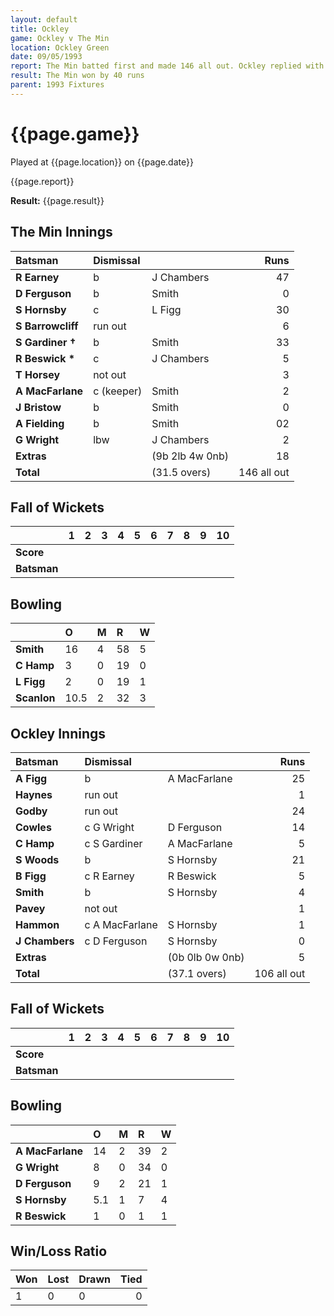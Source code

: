 ```yaml
---
layout: default
title: Ockley
game: Ockley v The Min
location: Ockley Green
date: 09/05/1993
report: The Min batted first and made 146 all out. Ockley replied with 106 all out
result: The Min won by 40 runs
parent: 1993 Fixtures
---
```


# {{page.game}}

Played at {{page.location}} on {{page.date}}

{{page.report}}

**Result:** {{page.result}}

## The Min Innings

| Batsman | Dismissal |  | Runs |
|:---|:---|---|---:|
| **R Earney** | b | J Chambers | 47 | 
| **D Ferguson** | b | Smith | 0 | 
| **S Hornsby** | c | L Figg | 30 | 
| **S Barrowcliff** | run out |  | 6 | 
| **S Gardiner &#8224;** | b | Smith | 33 | 
| **R Beswick &#42;** | c | J Chambers | 5 | 
| **T Horsey** | not out |  | 3 | 
| **A MacFarlane** | c (keeper) | Smith | 2 | 
| **J Bristow** | b | Smith | 0 | 
| **A Fielding** | b | Smith |02 | 
| **G Wright** | lbw | J Chambers | 2 | 
| **Extras** | | (9b 2lb 4w 0nb) | 18 | 
| **Total** | | (31.5 overs) | 146 all out | 

## Fall of Wickets

| | 1 | 2 | 3 | 4 | 5 | 6 | 7 | 8 | 9 | 10 |
|---|:---:|:---:|:---:|:---:|:---:|:---:|:---:|:---:|:---:|:---:|
| **Score** |  |  |  |  |  |  |  |  |  |  |
| **Batsman** |  |  |  |  |  |  |  |  |  |  |

## Bowling

| | O | M | R | W |
|---|:---|:---|:---|:---|
| **Smith** | 16 | 4 | 58 | 5 | 
| **C Hamp** | 3 | 0 | 19 | 0 | 
| **L Figg** | 2 | 0 | 19 | 1 | 
| **Scanlon** | 10.5 | 2 | 32 | 3 | 

## Ockley Innings

| Batsman | Dismissal |  | Runs |
|:---|:---|---|---:|
| **A Figg** | b | A MacFarlane | 25 | 
| **Haynes** | run out |  | 1 | 
| **Godby** | run out |  | 24 | 
| **Cowles** | c G Wright | D Ferguson | 14 | 
| **C Hamp** | c S Gardiner | A MacFarlane | 5 | 
| **S Woods** | b | S Hornsby | 21 |
| **B Figg** | c R Earney | R Beswick | 5 | 
| **Smith** | b | S Hornsby | 4 |
| **Pavey** | not out |  | 1 | 
| **Hammon** | c A MacFarlane | S Hornsby | 1 | 
| **J Chambers** | c D Ferguson | S Hornsby | 0 |
| **Extras** | | (0b 0lb 0w 0nb) | 5 | 
| **Total** | | (37.1 overs) | 106 all out| 

## Fall of Wickets

| | 1 | 2 | 3 | 4 | 5 | 6 | 7 | 8 | 9 | 10 |
|---|:---:|:---:|:---:|:---:|:---:|:---:|:---:|:---:|:---:|:---:|
| **Score** |  |  |  |  |  |  |  |  |  |  |
| **Batsman** |  |  |  |  |  |  |  |  |  |  |

## Bowling

| | O | M | R | W |
|---|:---|:---|:---|:---|
| **A MacFarlane** | 14 | 2 | 39 | 2 | 
| **G Wright** | 8 | 0 | 34 | 0 | 
| **D Ferguson** | 9 | 2 | 21 | 1 | 
| **S Hornsby** | 5.1 | 1 | 7 | 4 | 
| **R Beswick** | 1 | 0 | 1 | 1 |

## Win/Loss Ratio

| Won | Lost | Drawn | Tied |
|:---|:---|:---|---:|
| 1 | 0 | 0 | 0 |